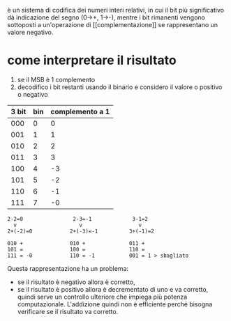 è un sistema di codifica dei numeri interi relativi, in cui il bit più significativo dà indicazione del segno (0->+, 1->-), mentre i bit rimanenti vengono sottoposti a un'operazione di [[complementazione]] se rappresentano un valore negativo.
# come interpretare il risultato
1. se il MSB è 1 complemento
2. decodifico i bit restanti usando il binario e considero il valore o positivo o negativo

| 3 bit | bin | complemento a 1 |
| ----- | --- | --------------- |
| 000   | 0   | 0               |
| 001   | 1   | 1               |
| 010   | 2   | 2               |
| 011   | 3   | 3               |
| 100   | 4   | -3              |
| 101   | 5   | -2              |
| 110   | 6   | -1              |
| 111   | 7   | -0              |
```
2-2=0                2-3=-1             3-1=2
  v                    v                  v
2+(-2)=0            2+(-3)=-1          3+(-1)=2

010 +               010 +              011 +
101 =               100 =              110 =
111 = -0            110 = -1           001 = 1 > sbagliato
```
Questa rappresentazione ha un problema:
- se il risultato è negativo allora è corretto,
- se il risultato è positivo allora è decrementato di uno e va corretto, quindi serve un controllo ulteriore che impiega più potenza computazionale.
L'addizione quindi non è efficiente perché bisogna verificare se il risultato va corretto.